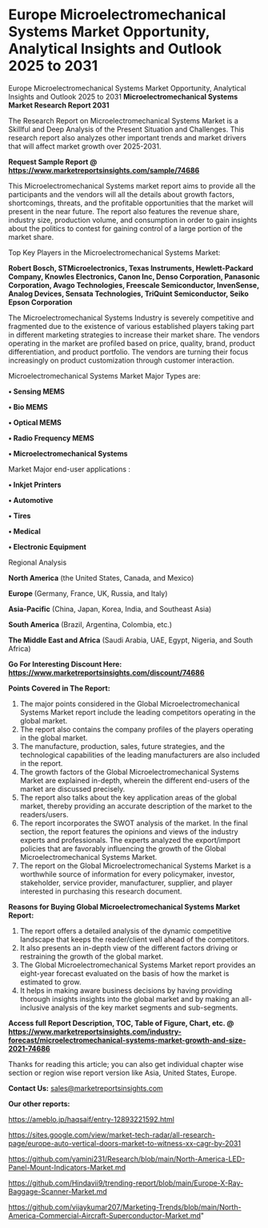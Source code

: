 # Europe Microelectromechanical Systems Market Opportunity, Analytical Insights and Outlook 2025 to 2031
Europe Microelectromechanical Systems Market Opportunity, Analytical Insights and Outlook 2025 to 2031
<strong>Microelectromechanical Systems Market Research Report 2031</strong>

The Research Report on Microelectromechanical Systems Market is a Skillful and Deep Analysis of the Present Situation and Challenges. This research report also analyzes other important trends and market drivers that will affect market growth over 2025-2031.

<strong>Request Sample Report @ <a href=https://www.marketreportsinsights.com/sample/74686>https://www.marketreportsinsights.com/sample/74686</a></strong>

This Microelectromechanical Systems market report aims to provide all the participants and the vendors will all the details about growth factors, shortcomings, threats, and the profitable opportunities that the market will present in the near future. The report also features the revenue share, industry size, production volume, and consumption in order to gain insights about the politics to contest for gaining control of a large portion of the market share.

Top Key Players in the Microelectromechanical Systems Market:

<strong>Robert Bosch, STMicroelectronics, Texas Instruments, Hewlett-Packard Company, Knowles Electronics, Canon Inc, Denso Corporation, Panasonic Corporation, Avago Technologies, Freescale Semiconductor, InvenSense, Analog Devices, Sensata Technologies, TriQuint Semiconductor, Seiko Epson Corporation</strong>

The Microelectromechanical Systems Industry is severely competitive and fragmented due to the existence of various established players taking part in different marketing strategies to increase their market share. The vendors operating in the market are profiled based on price, quality, brand, product differentiation, and product portfolio. The vendors are turning their focus increasingly on product customization through customer interaction.

Microelectromechanical Systems Market Major Types are:

<strong>• Sensing MEMS

• Bio MEMS

• Optical MEMS

• Radio Frequency MEMS

• Microelectromechanical Systems</strong>

Market Major end-user applications :

<strong>• Inkjet Printers

• Automotive

• Tires

• Medical

• Electronic Equipment</strong>

Regional Analysis

</u><strong><b>North America</b></strong> (the United States, Canada, and Mexico)

<strong><b>Europe </b></strong>(Germany, France, UK, Russia, and Italy)

<strong><b>Asia-Pacific</b></strong> (China, Japan, Korea, India, and Southeast Asia)

<strong><b>South America</b></strong> (Brazil, Argentina, Colombia, etc.)

<strong><b>The Middle East and Africa</b></strong> (Saudi Arabia, UAE, Egypt, Nigeria, and South Africa)

<strong>Go For Interesting Discount Here: <a href=https://www.marketreportsinsights.com/discount/74686>https://www.marketreportsinsights.com/discount/74686</a></strong>

<strong>Points Covered in The Report:</strong>
<ol>
  <li>The major points considered in the Global Microelectromechanical Systems Market report include the leading competitors operating in the global market.</li>
  <li>The report also contains the company profiles of the players operating in the global market.</li>
  <li>The manufacture, production, sales, future strategies, and the technological capabilities of the leading manufacturers are also included in the report.</li>
  <li>The growth factors of the Global Microelectromechanical Systems Market are explained in-depth, wherein the different end-users of the market are discussed precisely.</li>
  <li>The report also talks about the key application areas of the global market, thereby providing an accurate description of the market to the readers/users.</li>
  <li>The report incorporates the SWOT analysis of the market. In the final section, the report features the opinions and views of the industry experts and professionals. The experts analyzed the export/import policies that are favorably influencing the growth of the Global Microelectromechanical Systems Market.</li>
  <li>The report on the Global Microelectromechanical Systems Market is a worthwhile source of information for every policymaker, investor, stakeholder, service provider, manufacturer, supplier, and player interested in purchasing this research document.</li>
</ol>
<strong>Reasons for Buying Global Microelectromechanical Systems Market Report:</strong>

<ol>
  <li>The report offers a detailed analysis of the dynamic competitive landscape that keeps the reader/client well ahead of the competitors.</li>
  <li>It also presents an in-depth view of the different factors driving or restraining the growth of the global market.</li>
  <li>The Global Microelectromechanical Systems Market report provides an eight-year forecast evaluated on the basis of how the market is estimated to grow.</li>
  <li>It helps in making aware business decisions by having providing thorough insights insights into the global market and by making an all-inclusive analysis of the key market segments and sub-segments.</li>
</ol>
<strong>Access full Report Description, TOC, Table of Figure, Chart, etc. @ <a href=https://www.marketreportsinsights.com/industry-forecast/microelectromechanical-systems-market-growth-and-size-2021-74686>https://www.marketreportsinsights.com/industry-forecast/microelectromechanical-systems-market-growth-and-size-2021-74686</a></strong>


Thanks for reading this article; you can also get individual chapter wise section or region wise report version like Asia, United States, Europe.

<strong>Contact Us:</strong>
sales@marketreportsinsights.com

<strong>Our other reports:</strong>

<a href=https://ameblo.jp/haqsaif/entry-12893221592.html>https://ameblo.jp/haqsaif/entry-12893221592.html</a>

<a href=https://sites.google.com/view/market-tech-radar/all-research-page/europe-auto-vertical-doors-market-to-witness-xx-cagr-by-2031>https://sites.google.com/view/market-tech-radar/all-research-page/europe-auto-vertical-doors-market-to-witness-xx-cagr-by-2031</a>

<a href=https://github.com/yamini231/Research/blob/main/North-America-LED-Panel-Mount-Indicators-Market.md>https://github.com/yamini231/Research/blob/main/North-America-LED-Panel-Mount-Indicators-Market.md</a>

<a href=https://github.com/Hindavii9/trending-report/blob/main/Europe-X-Ray-Baggage-Scanner-Market.md>https://github.com/Hindavii9/trending-report/blob/main/Europe-X-Ray-Baggage-Scanner-Market.md</a>

<a href=https://github.com/vijaykumar207/Marketing-Trends/blob/main/North-America-Commercial-Aircraft-Superconductor-Market.md>https://github.com/vijaykumar207/Marketing-Trends/blob/main/North-America-Commercial-Aircraft-Superconductor-Market.md</a>"

